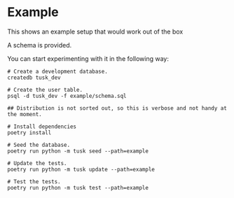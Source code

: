 # Example

This shows an example setup that would work out of the box

A schema is provided.

You can start experimenting with it in the following way:

```shell
# Create a development database.
createdb tusk_dev

# Create the user table.
psql -d tusk_dev -f example/schema.sql

## Distribution is not sorted out, so this is verbose and not handy at the moment.

# Install dependencies
poetry install

# Seed the database.
poetry run python -m tusk seed --path=example

# Update the tests.
poetry run python -m tusk update --path=example

# Test the tests.
poetry run python -m tusk test --path=example
```

